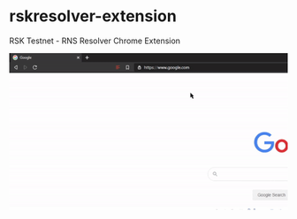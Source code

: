 # rskresolver-extension
RSK Testnet - RNS Resolver Chrome Extension

![Extension Demo](extension-demo.gif)
